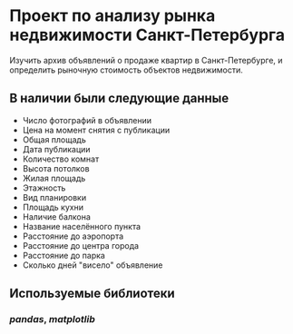 # Проект по анализу рынка недвижимости Санкт-Петербурга

Изучить архив объявлений о продаже квартир в Санкт-Петербурге, и определить рыночную стоимость объектов недвижимости.

## В наличии были следующие данные

- Число фотографий в объявлении
- Цена на момент снятия с публикации
- Общая площадь
- Дата публикации
- Количество комнат
- Высота потолков
- Жилая площадь
- Этажность
- Вид планировки
- Площадь кухни
- Наличие балкона
- Название населённого пункта
- Расстояние до аэропорта
- Расстояние до центра города
- Расстояние до парка
- Сколько дней "висело" объявление

## Используемые библиотеки
### ***pandas***, ***matplotlib***
